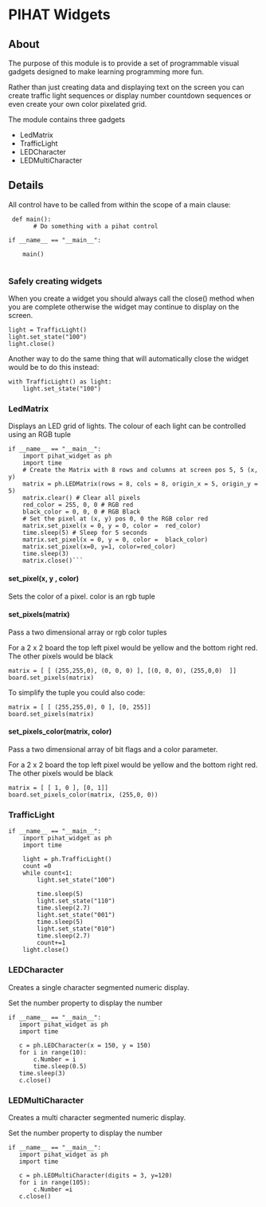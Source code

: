 # PIHAT Widgets

## About

The purpose of this module is to provide a set of programmable visual gadgets designed to make learning programming more fun.

Rather than just creating data and displaying text on the screen you can create traffic light sequences or display number countdown sequences or even create your own color pixelated grid.

The module contains three gadgets

- LedMatrix
- TrafficLight
- LEDCharacter
- LEDMultiCharacter

## Details
All control have to be called from within the scope of a main clause:

```
 def main():
       # Do something with a pihat control

if __name__ == "__main__":
    
    main()
    
```

### Safely creating widgets

When you create a widget you should always call the close() method when you are complete otherwise the widget may continue to display on the screen.

```
light = TrafficLight()
light.set_state("100")
light.close()
```
Another way to do the same thing that will automatically close the widget would be to do this instead:

```
with TrafficLight() as light:
    light.set_state("100")
```

### LedMatrix

Displays an LED grid of lights. The colour of each light can be controlled using an RGB tuple

```
if __name__ == "__main__":
    import pihat_widget as ph
    import time
    # Create the Matrix with 8 rows and columns at screen pos 5, 5 (x, y)
    matrix = ph.LEDMatrix(rows = 8, cols = 8, origin_x = 5, origin_y = 5)
    matrix.clear() # Clear all pixels
    red_color = 255, 0, 0 # RGB red
    black_color = 0, 0, 0 # RGB Black
    # Set the pixel at (x, y) pos 0, 0 the RGB color red
    matrix.set_pixel(x = 0, y = 0, color =  red_color)
    time.sleep(5) # Sleep for 5 seconds
    matrix.set_pixel(x = 0, y = 0, color =  black_color)
    matrix.set_pixel(x=0, y=1, color=red_color)
    time.sleep(3)
    matrix.close()```
```
#### set_pixel(x, y , color)
Sets the color of a pixel. color is an rgb tuple

#### set_pixels(matrix)
Pass a two dimensional array or rgb color tuples

For a 2 x 2 board the top left pixel would be yellow and the bottom right red.
The other pixels would be black
```
matrix = [ [ (255,255,0), (0, 0, 0) ], [(0, 0, 0), (255,0,0)  ]]
board.set_pixels(matrix)
```
 To simplify the tuple you could also code:
```
matrix = [ [ (255,255,0), 0 ], [0, 255]]
board.set_pixels(matrix)
```

#### set_pixels_color(matrix, color)
Pass a two dimensional array of bit flags and a color parameter.

For a 2 x 2 board the top left pixel would be yellow and the bottom right red.
The other pixels would be black
```
matrix = [ [ 1, 0 ], [0, 1]]
board.set_pixels_color(matrix, (255,0, 0))
```

 
### TrafficLight
 
```
if __name__ == "__main__":
    import pihat_widget as ph
    import time

    light = ph.TrafficLight()
    count =0
    while count<1:
        light.set_state("100")

        time.sleep(5)
        light.set_state("110")
        time.sleep(2.7)
        light.set_state("001")
        time.sleep(5)
        light.set_state("010")
        time.sleep(2.7)
        count+=1
    light.close()
```

### LEDCharacter

Creates a single character segmented numeric display.
 
Set the number property to display the number
 
 ```
if __name__ == "__main__":
    import pihat_widget as ph
    import time
 
    c = ph.LEDCharacter(x = 150, y = 150)
    for i in range(10):
        c.Number = i
        time.sleep(0.5)
    time.sleep(3)
    c.close()
 ```
### LEDMultiCharacter
 
 Creates a multi character segmented numeric display.
 
 Set the number property to display the number
 
 ```
if __name__ == "__main__":
    import pihat_widget as ph
    import time
 
    c = ph.LEDMultiCharacter(digits = 3, y=120)
    for i in range(105):
        c.Number =i
    c.close()
 ```